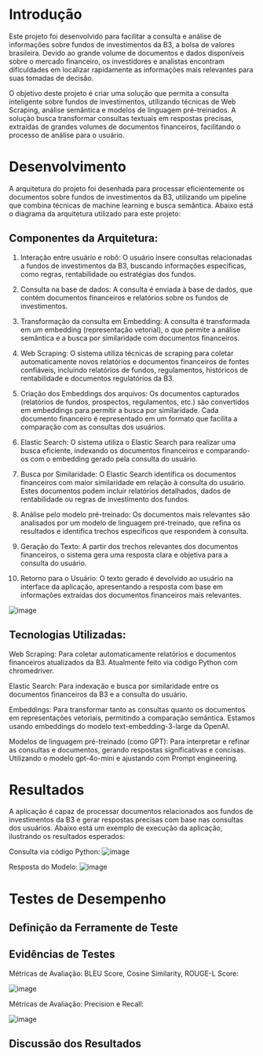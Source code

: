 # Introdução

Este projeto foi desenvolvido para facilitar a consulta e análise de informações sobre fundos de investimentos da B3, a bolsa de valores brasileira. Devido ao grande volume de documentos e dados disponíveis sobre o mercado financeiro, os investidores e analistas encontram dificuldades em localizar rapidamente as informações mais relevantes para suas tomadas de decisão.

O objetivo deste projeto é criar uma solução que permita a consulta inteligente sobre fundos de investimentos, utilizando técnicas de Web Scraping, análise semântica e modelos de linguagem pré-treinados. A solução busca transformar consultas textuais em respostas precisas, extraídas de grandes volumes de documentos financeiros, facilitando o processo de análise para o usuário.

# Desenvolvimento

A arquitetura do projeto foi desenhada para processar eficientemente os documentos sobre fundos de investimentos da B3, utilizando um pipeline que combina técnicas de machine learning e busca semântica. Abaixo está o diagrama da arquitetura utilizado para este projeto:


## Componentes da Arquitetura:

1. Interação entre usuário e robô: O usuário insere consultas relacionadas a fundos de investimentos da B3, buscando informações específicas, como regras, rentabilidade ou estratégias dos fundos.

2. Consulta na base de dados: A consulta é enviada à base de dados, que contém documentos financeiros e relatórios sobre os fundos de investimentos.

3. Transformação da consulta em Embedding: A consulta é transformada em um embedding (representação vetorial), o que permite a análise semântica e a busca por similaridade com documentos financeiros.

4. Web Scraping: O sistema utiliza técnicas de scraping para coletar automaticamente novos relatórios e documentos financeiros de fontes confiáveis, incluindo relatórios de fundos, regulamentos, históricos de rentabilidade e documentos regulatórios da B3.

5. Criação dos Embeddings dos arquivos: Os documentos capturados (relatórios de fundos, prospectos, regulamentos, etc.) são convertidos em embeddings para permitir a busca por similaridade. Cada documento financeiro é representado em um formato que facilita a comparação com as consultas dos usuários.

6. Elastic Search: O sistema utiliza o Elastic Search para realizar uma busca eficiente, indexando os documentos financeiros e comparando-os com o embedding gerado pela consulta do usuário.

7. Busca por Similaridade: O Elastic Search identifica os documentos financeiros com maior similaridade em relação à consulta do usuário. Estes documentos podem incluir relatórios detalhados, dados de rentabilidade ou regras de investimento dos fundos.

8. Análise pelo modelo pré-treinado: Os documentos mais relevantes são analisados por um modelo de linguagem pré-treinado, que refina os resultados e identifica trechos específicos que respondem à consulta.

9. Geração do Texto: A partir dos trechos relevantes dos documentos financeiros, o sistema gera uma resposta clara e objetiva para a consulta do usuário.

10. Retorno para o Usuário: O texto gerado é devolvido ao usuário na interface da aplicação, apresentando a resposta com base em informações extraídas dos documentos financeiros mais relevantes.

![image](https://github.com/user-attachments/assets/d4823e70-e777-44f8-aa87-0d2eb5e01811)

## Tecnologias Utilizadas:
Web Scraping: Para coletar automaticamente relatórios e documentos financeiros atualizados da B3. Atualmente feito via código Python com chromedriver.

Elastic Search: Para indexação e busca por similaridade entre os documentos financeiros da B3 e a consulta do usuário.

Embeddings: Para transformar tanto as consultas quanto os documentos em representações vetoriais, permitindo a comparação semântica. Estamos usando embeddings do modelo text-embedding-3-large da OpenAI.

Modelos de linguagem pré-treinado (como GPT): Para interpretar e refinar as consultas e documentos, gerando respostas significativas e concisas. Utilizando o modelo gpt-4o-mini e ajustando com Prompt engineering.

# Resultados

A aplicação é capaz de processar documentos relacionados aos fundos de investimentos da B3 e gerar respostas precisas com base nas consultas dos usuários. Abaixo está um exemplo de execução da aplicação, ilustrando os resultados esperados:

Consulta via código Python:
![image](https://github.com/user-attachments/assets/43ae708e-308b-4db2-bc9c-d04236382b81)

Resposta do Modelo:
![image](https://github.com/user-attachments/assets/1c05f979-cba8-4b7e-8eee-2c09c956bc7f)


# Testes de Desempenho

## Definição da Ferramente de Teste


## Evidências de Testes

Métricas de Avaliação: BLEU Score, Cosine Similarity, ROUGE-L Score:


![image](https://github.com/user-attachments/assets/65e709c4-1c95-4bdc-8a9a-ecef63a7f6fe)

Métricas de Avaliação: Precision e Recall:


![image](https://github.com/user-attachments/assets/1c50c54c-2692-498c-878e-9101d48a7412)


## Discussão dos Resultados 



